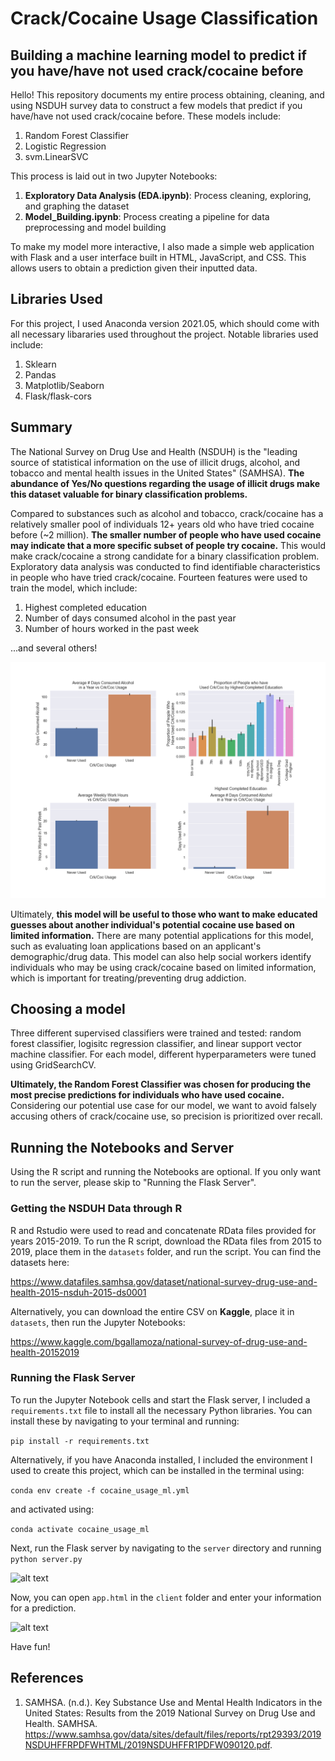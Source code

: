 # Crack/Cocaine Usage Classification
## **Building a machine learning model to predict if you have/have not used crack/cocaine before**

Hello! This repository documents my entire process obtaining, cleaning, and using NSDUH survey data to construct a few models that predict if you have/have not used crack/cocaine before. These models include:

1. Random Forest Classifier
2. Logistic Regression
3. svm.LinearSVC

This process is laid out in two Jupyter Notebooks:

1. **Exploratory Data Analysis (EDA.ipynb)**: Process cleaning, exploring, and graphing the dataset
2. **Model_Building.ipynb**: Process creating a pipeline for data preprocessing and model building

To make my model more interactive, I also made a simple web application with Flask and a user interface built in HTML, JavaScript, and CSS. This allows users to obtain a prediction given their inputted data.

## **Libraries Used**
For this project, I used Anaconda version 2021.05, which should come with all necessary libararies used throughout the project. Notable libraries used include:
1. Sklearn
2. Pandas
3. Matplotlib/Seaborn
4. Flask/flask-cors

## **Summary**

The National Survey on Drug Use and Health (NSDUH) is the "leading source of statistical information on the use of illicit drugs, alcohol, and tobacco and mental health issues in the United States" (SAMHSA). **The abundance of Yes/No questions regarding the usage of illicit drugs make this dataset valuable for binary classification problems.**

Compared to substances such as alcohol and tobacco, crack/cocaine has a relatively smaller pool of individuals 12+ years old who have tried cocaine before (~2 million). **The smaller number of people who have used cocaine may indicate that a more specific subset of people try cocaine.** This would make crack/cocaine a strong candidate for a binary classification problem. Exploratory data analysis was conducted to find identifiable characteristics in people who have tried crack/cocaine. Fourteen features were used to train the model, which include:

1. Highest completed education
2. Number of days consumed alcohol in the past year
3. Number of hours worked in the past week

...and several others!

![alt text](/readme_pictures/EDA_plots.png "EDA Graphs")

Ultimately, **this model will be useful to those who want to make educated guesses about another individual's potential cocaine use based on limited information.** There are many potential applications for this model, such as evaluating loan applications based on an applicant's demographic/drug data. This model can also help social workers identify individuals who may be using crack/cocaine based on limited information, which is important for treating/preventing drug addiction.

## **Choosing a model**
Three different supervised classifiers were trained and tested: random forest classifier, logisitc regression classifier, and linear support vector machine classifier. For each model, different hyperparameters were tuned using GridSearchCV.

**Ultimately, the Random Forest Classifier was chosen for producing the most precise predictions for individuals who have used cocaine.** Considering our potential use case for our model, we want to avoid falsely accusing others of crack/cocaine use, so precision is prioritized over recall.

## **Running the Notebooks and Server**

Using the R script and running the Notebooks are optional. If you only want to run the server, please skip to "Running the Flask Server".

### **Getting the NSDUH Data through R**
R and Rstudio were used to read and concatenate RData files provided for years 2015-2019. To run the R script, download the RData files from 2015 to 2019, place them in the ```datasets``` folder, and run the script. You can find the datasets here:

https://www.datafiles.samhsa.gov/dataset/national-survey-drug-use-and-health-2015-nsduh-2015-ds0001

Alternatively, you can download the entire CSV on **Kaggle**, place it in ```datasets```, then run the Jupyter Notebooks:

https://www.kaggle.com/bgallamoza/national-survey-of-drug-use-and-health-20152019

### **Running the Flask Server**

To run the Jupyter Notebook cells and start the Flask server, I included a ```requirements.txt``` file to install all the necessary Python libraries. You can install these by navigating to your terminal and running:

```pip install -r requirements.txt```

Alternatively, if you have Anaconda installed, I included the environment I used to create this project, which can be installed in the terminal using:

```conda env create -f cocaine_usage_ml.yml```

and activated using:

```conda activate cocaine_usage_ml```

Next, run the Flask server by navigating to the ```server``` directory and running ```python server.py```

![alt text](/readme_pictures/flask.png "Starting the Flask server in Git Bash")

Now, you can open ```app.html``` in the ```client``` folder and enter your information for a prediction.

![alt text](/readme_pictures/website.png "Preview of the website, server/app.html")

Have fun!

## References

1. SAMHSA. (n.d.). Key Substance Use and Mental Health Indicators in the United States:  Results from the 2019 National  Survey on Drug Use and Health. SAMHSA. https://www.samhsa.gov/data/sites/default/files/reports/rpt29393/2019NSDUHFFRPDFWHTML/2019NSDUHFFR1PDFW090120.pdf. 